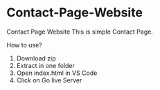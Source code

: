 # Contact-Page-Website
Contact Page Website
This is simple Contact Page.

How to use?
1. Download zip
2. Extract in one folder
3. Open index.html in VS Code
4. Click on Go live Server
